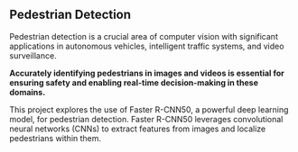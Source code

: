 ## Pedestrian Detection

Pedestrian detection is a crucial area of computer vision with significant applications in autonomous vehicles, intelligent traffic systems, and video surveillance.  

**Accurately identifying pedestrians in images and videos is essential for ensuring safety and enabling real-time decision-making in these domains.**

This project explores the use of Faster R-CNN50, a powerful deep learning model, for pedestrian detection. Faster R-CNN50 leverages convolutional neural networks (CNNs) to extract features from images and localize pedestrians within them.
